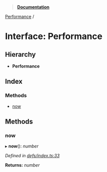 > **[Documentation](../README.md)**

[Performance](performance.md) /

# Interface: Performance

## Hierarchy

* **Performance**

## Index

### Methods

* [now](performance.md#now)

## Methods

###  now

▸ **now**(): *number*

*Defined in [defs/index.ts:33](https://github.com/badbatch/graphql-box/blob/22b398c/packages/debug-manager/src/defs/index.ts#L33)*

**Returns:** *number*